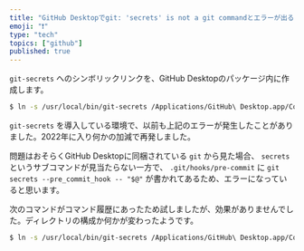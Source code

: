 ```yaml
---
title: "GitHub Desktopでgit: 'secrets' is not a git commandとエラーが出る"
emoji: "❗️"
type: "tech"
topics: ["github"]
published: true
---
```


`git-secrets` へのシンボリックリンクを、GitHub Desktopのパッケージ内に作成します。

```bash
$ ln -s /usr/local/bin/git-secrets /Applications/GitHub\ Desktop.app/Contents/Resources/app/git/libexec/git-core/git-secrets
```

`git-secrets` を導入している環境で、以前も上記のエラーが発生したことがありました。2022年に入り何かの加減で再発しました。

問題はおそらくGitHub Desktopに同梱されている `git` から見た場合、 `secrets` というサブコマンドが見当たらない一方で、 `.git/hooks/pre-commit` に `git secrets --pre_commit_hook -- "$@"` が書かれてあるため、エラーになっていると思います。

次のコマンドがコマンド履歴にあったため試しましたが、効果がありませんでした。ディレクトリの構成か何かが変わったようです。

```bash
$ ln -s /usr/local/bin/git-secrets /Applications/GitHub\ Desktop.app/Contents/Resources/app/git/bin/git-secrets
```
